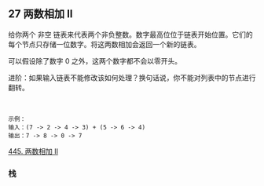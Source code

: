 ## 27 两数相加 II

给你两个 非空 链表来代表两个非负整数。数字最高位位于链表开始位置。它们的每个节点只存储一位数字。将这两数相加会返回一个新的链表。

可以假设除了数字 0 之外，这两个数字都不会以零开头。

进阶：如果输入链表不能修改该如何处理？换句话说，你不能对列表中的节点进行翻转。

 
```
示例：
输入：(7 -> 2 -> 4 -> 3) + (5 -> 6 -> 4)
输出：7 -> 8 -> 0 -> 7
```

[445. 两数相加 II](https://leetcode-cn.com/problems/add-two-numbers-ii/)


### 栈